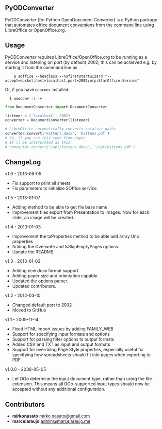 ## PyODConverter

PyODConverter (for Python OpenDocument Converter) is a Python package that
automates office document conversions from the command line using
LibreOffice or OpenOffice.org.

## Usage

PyODConverter requires LibreOffice/OpenOffice.org to be running as a service
and listening on port (by default) 2002; this can be achieved e.g. by starting
it from the command line as
```
	$ soffice --headless --nofirststartwizard "--accept=socket,host=localhost,port=2002;urp;StarOffice.Service"
```
Or, if you have `unoconv` installed
```
  $ unoconv -l -v
```

```python
from DocumentConverter import DocumentConverter

listener = ('localhost', 2002)
converter = DocumentConverter(listener)

# LibreOffice automatically converts relative paths
converter.convert('kittens.docx', 'kittens.pdf')
# So, if you run this code from /opt/ 
# It'll be interpreted as this:
# converter.convert('/opt/kittens.docx', '/opt/kittens.pdf')
```

## ChangeLog

v1.6 - 2013-06-05
* Fix support to print all sheets
* Fix parameters to initialize SOffice service

v1.5 - 2013-01-07
* Adding method to be able to get file base name
* Improvement files export from Presentation to Images. Now for each
  slide, an image will be created.

v1.4 - 2013-01-03

* Improvement the toProperties method to be able add array Uno properties
* Adding the Overwrite and IsSkipEmptyPages options.
* Update the README.

v1.3 - 2013-01-02

* Adding new docx format support.
* Adding paper size and orientation capable.
* Updated the options parser.
* Updated contributors.

v1.2 - 2012-03-10

* Changed default port to 2002
* Moved to GitHub

v1.1 - 2009-11-14

* Fixed HTML import issues by adding FAMILY\_WEB
* Support for specifying input formats and options
* Support for passing filter options to output formats
* Added CSV and TXT as input and output formats
* Support for overriding Page Style properties, especially useful for specifying
  how spreadsheets should fit into pages when exporting to PDF

v1.0.0 - 2008-05-05

* Let OOo determine the input document type, rather than using the file
  extension. This means all OOo-supported input types should now be accepted
  without any additional configuration.

## Contributors ##

* __mirkonasato__ <mirko.nasato@gmail.com>
* __marcelaraujo__ <admin@marcelaraujo.me>
